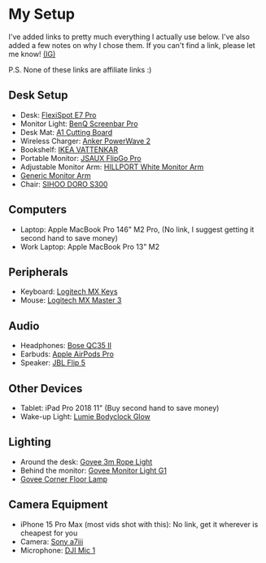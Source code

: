 # My Setup

I've added links to pretty much everything I actually use below. I've also added a few notes on why I chose them. If you can't find a link, please let me know! [(IG)](https://instagram.com/subhan.io)

P.S. None of these links are affiliate links :)

## Desk Setup

- Desk: [FlexiSpot E7 Pro](https://www.amazon.co.uk/s?k=FlexiSpot+E7+Pro)
- Monitor Light: [BenQ Screenbar Pro](https://www.amazon.co.uk/s?k=BenQ+Screenbar+Pro)
- Desk Mat: [A1 Cutting Board](https://www.amazon.co.uk/s?k=A1+Cutting+Board)
- Wireless Charger: [Anker PowerWave 2](https://www.amazon.co.uk/s?k=Anker+PowerWave+2)
- Bookshelf: [IKEA VATTENKAR](https://www.ikea.com/gb/en/p/vattenkar-desktop-shelf-white-20541568/)
- Portable Monitor: [JSAUX FlipGo Pro](https://www.amazon.co.uk/s?k=JSAUX+FlipGo+Pro)
- Adjustable Monitor Arm: [HILLPORT White Monitor Arm](https://amzn.to/3zmMmBL)
- [Generic Monitor Arm](https://amzn.to/3MS9R8N)
- Chair: [SIHOO DORO S300](https://www.amazon.co.uk/s?k=SIHOO+DORO+S300)

## Computers

- Laptop: Apple MacBook Pro 146" M2 Pro, (No link, I suggest getting it second hand to save money)
- Work Laptop: Apple MacBook Pro 13" M2

## Peripherals

- Keyboard: [Logitech MX Keys](https://www.amazon.co.uk/s?k=Logitech+MX+Keys)
- Mouse: [Logitech MX Master 3](https://www.amazon.co.uk/s?k=Logitech+MX+Master+3)

## Audio

- Headphones: [Bose QC35 II](https://www.amazon.co.uk/s?k=Bose+QC35+II)
- Earbuds: [Apple AirPods Pro](https://www.amazon.co.uk/s?k=Apple+AirPods+Pro)
- Speaker: [JBL Flip 5](https://www.amazon.co.uk/s?k=JBL+Flip+5)

## Other Devices

- Tablet: iPad Pro 2018 11" (Buy second hand to save money)
- Wake-up Light: [Lumie Bodyclock Glow](https://www.amazon.co.uk/s?k=Lumie+Bodyclock+Glow)

## Lighting

- Around the desk: [Govee 3m Rope Light](https://www.amazon.co.uk/s?k=Govee+3m+Rope+Light)
- Behind the monitor: [Govee Monitor Light G1](https://www.amazon.co.uk/s?k=Govee+Monitor+Light+G1)
- [Govee Corner Floor Lamp](https://www.amazon.co.uk/s?k=Govee+Corner+Floor+Lamp)

## Camera Equipment

- iPhone 15 Pro Max (most vids shot with this): No link, get it wherever is cheapest for you
- Camera: [Sony a7iii](https://www.amazon.co.uk/s?k=Sony+a7iii)
- Microphone: [DJI Mic 1](https://www.amazon.co.uk/s?k=DJI+Mic)
